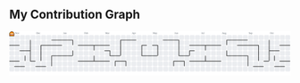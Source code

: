## My Contribution Graph
<!--- Source: https://github.com/abozanona/pacman-contribution-graph -->
<picture>
    <source media="(prefers-color-scheme: dark)" srcset="https://raw.githubusercontent.com/acidicoala/acidicoala/output/pacman-contribution-graph-dark.svg">
    <source media="(prefers-color-scheme: light)" srcset="https://raw.githubusercontent.com/acidicoala/acidicoala/output/pacman-contribution-graph.svg">
    <img alt="pacman contribution graph" src="https://raw.githubusercontent.com/acidicoala/acidicoala/output/pacman-contribution-graph.svg">
</picture>
